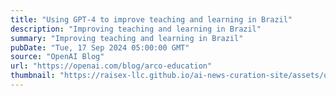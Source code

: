 ```yaml
---
title: "Using GPT-4 to improve teaching and learning in Brazil"
description: "Improving teaching and learning in Brazil"
summary: "Improving teaching and learning in Brazil"
pubDate: "Tue, 17 Sep 2024 05:00:00 GMT"
source: "OpenAI Blog"
url: "https://openai.com/blog/arco-education"
thumbnail: "https://raisex-llc.github.io/ai-news-curation-site/assets/openai_logo.png"
---
```


